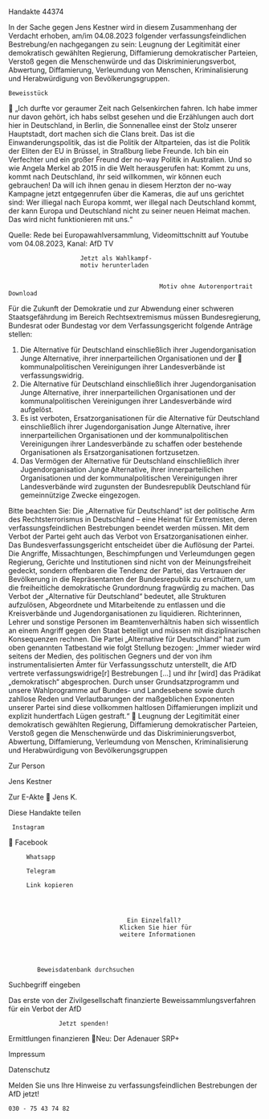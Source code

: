 Handakte 44374

In der Sache gegen Jens Kestner wird in diesem Zusammenhang der Verdacht
erhoben, am/im 04.08.2023 folgender verfassungsfeindlichen Bestrebung/en
nachgegangen zu sein: Leugnung der Legitimität einer demokratisch gewählten
Regierung, Diffamierung demokratischer Parteien, Verstoß gegen die
Menschenwürde und das Diskriminierungsverbot, Abwertung, Diffamierung,
Verleumdung von Menschen, Kriminalisierung und Herabwürdigung von
Bevölkerungsgruppen.




    Beweisstück
            „Ich durfte vor geraumer Zeit nach Gelsenkirchen fahren. Ich habe
            immer nur davon gehört, ich habs selbst gesehen und die Erzählungen
            auch dort hier in Deutschland, in Berlin, die Sonnenallee einst der Stolz
            unserer Hauptstadt, dort machen sich die Clans breit. Das ist die
            Einwanderungspolitik, das ist die Politik der Altparteien, das ist die
            Politik der Eliten der EU in Brüssel, in Straßburg liebe Freunde. Ich bin
            ein Verfechter und ein großer Freund der no-way Politik in Australien.
            Und so wie Angela Merkel ab 2015 in die Welt herausgerufen hat: Kommt
            zu uns, kommt nach Deutschland, ihr seid willkommen, wir können euch
            gebrauchen! Da will ich ihnen genau in diesem Herzton der no-way
            Kampagne jetzt entgegenrufen über die Kameras, die auf uns gerichtet
            sind: Wer illiegal nach Europa kommt, wer illegal nach Deutschland
            kommt, der kann Europa und Deutschland nicht zu seiner neuen Heimat
            machen. Das wird nicht funktionieren mit uns.“



Quelle:
Rede bei Europawahlversammlung, Videomittschnitt auf Youtube vom 04.08.2023, Kanal: AfD TV




                        Jetzt als Wahlkampf-
                        motiv herunterladen


                                              Motiv ohne Autorenportrait                Download




Für die Zukunft der Demokratie und zur Abwendung einer schweren
Staatsgefährdung im Bereich Rechtsextremismus müssen Bundesregierung,
Bundesrat oder Bundestag vor dem Verfassungsgericht folgende Anträge stellen:


   1. Die Alternative für Deutschland einschließlich ihrer Jugendorganisation
      Junge Alternative, ihrer innerparteilichen Organisationen und der
      kommunalpolitischen Vereinigungen ihrer Landesverbände ist
      verfassungswidrig.
   2. Die Alternative für Deutschland einschließlich ihrer Jugendorganisation
      Junge Alternative, ihrer innerparteilichen Organisationen und der
      kommunalpolitischen Vereinigungen ihrer Landesverbände wird aufgelöst.
   3. Es ist verboten, Ersatzorganisationen für die Alternative für Deutschland
      einschließlich ihrer Jugendorganisation Junge Alternative, ihrer
      innerparteilichen Organisationen und der kommunalpolitischen
      Vereinigungen ihrer Landesverbände zu schaffen oder bestehende
      Organisationen als Ersatzorganisationen fortzusetzen.
   4. Das Vermögen der Alternative für Deutschland einschließlich ihrer
      Jugendorganisation Junge Alternative, ihrer innerparteilichen Organisationen
      und der kommunalpolitischen Vereinigungen ihrer Landesverbände wird
      zugunsten der Bundesrepublik Deutschland für gemeinnützige Zwecke
      eingezogen.



Bitte beachten Sie: Die „Alternative für Deutschland“ ist der politische Arm des Rechtsterrorismus in
Deutschland – eine Heimat für Extremisten, deren verfassungsfeindlichen Bestrebungen beendet
werden müssen. Mit dem Verbot der Partei geht auch das Verbot von Ersatzorganisationen einher. Das
Bundesverfassungsgericht entscheidet über die Auflösung der Partei. Die Angriffe, Missachtungen,
Beschimpfungen und Verleumdungen gegen Regierung, Gerichte und Institutionen sind nicht von der
Meinungsfreiheit gedeckt, sondern offenbaren die Tendenz der Partei, das Vertrauen der Bevölkerung
in die Repräsentanten der Bundesrepublik zu erschüttern, um die freiheitliche demokratische
Grundordnung fragwürdig zu machen. Das Verbot der „Alternative für Deutschland“ bedeutet, alle
Strukturen aufzulösen, Abgeordnete und Mitarbeitende zu entlassen und die Kreisverbände und
Jugendorganisationen zu liquidieren. Richterinnen, Lehrer und sonstige Personen im
Beamtenverhältnis haben sich wissentlich an einem Angriff gegen den Staat beteiligt und müssen mit
disziplinarischen Konsequenzen rechnen.
Die Partei „Alternative für Deutschland“ hat zum oben genannten Tatbestand wie folgt Stellung
bezogen: „Immer wieder wird seitens der Medien, des politischen Gegners und der von ihm
instrumentalisierten Ämter für Verfassungsschutz unterstellt, die AfD vertrete verfassungswidrige[r]
Bestrebungen […] und ihr [wird] das Prädikat „demokratisch“ abgesprochen. Durch unser
Grundsatzprogramm und unsere Wahlprogramme auf Bundes- und Landesebene sowie durch zahllose
Reden und Verlautbarungen der maßgeblichen Exponenten unserer Partei sind diese vollkommen
haltlosen Diffamierungen implizit und explizit hundertfach Lügen gestraft.“
      Leugnung der Legitimität einer demokratisch gewählten Regierung, Diffamierung
      demokratischer Parteien, Verstoß gegen die Menschenwürde und das
      Diskriminierungsverbot, Abwertung, Diffamierung, Verleumdung von Menschen,
      Kriminalisierung und Herabwürdigung von Bevölkerungsgruppen




Zur Person


Jens Kestner

  Zur E-Akte
                        Jens K.

Diese Handakte teilen


     Instagram
         Facebook

         Whatsapp

         Telegram

         Link kopieren




                                     Ein Einzelfall?
                                   Klicken Sie hier für
                                   weitere Informationen




            Beweisdatenbank durchsuchen

  Suchbegriff eingeben

  Das erste von der Zivilgesellschaft finanzierte
   Beweissammlungsverfahren für ein Verbot
                     der AfD

                  Jetzt spenden!




Ermittlungen finanzieren
Neu: Der Adenauer SRP+

Impressum

Datenschutz




Melden Sie uns Ihre Hinweise zu verfassungsfeindlichen Bestrebungen der AfD
jetzt!

    030 - 75 43 74 82
